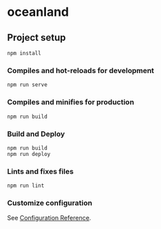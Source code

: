 # oceanland

## Project setup
```
npm install
```

### Compiles and hot-reloads for development
```
npm run serve
```

### Compiles and minifies for production
```
npm run build
```

### Build and Deploy
```
npm run build
npm run deploy
```

### Lints and fixes files
```
npm run lint
```

### Customize configuration
See [Configuration Reference](https://cli.vuejs.org/config/).
